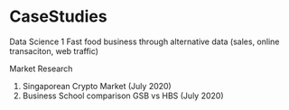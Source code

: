 # CaseStudies


Data Science
1 Fast food business through alternative data (sales, online transaciton, web traffic)

Market Research
1. Singaporean Crypto Market (July 2020)
2. Business School comparison GSB vs HBS (July 2020)
